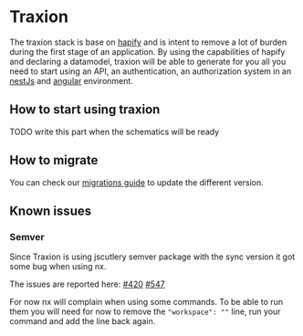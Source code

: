 # Traxion

The traxion stack is base on [hapify](https://docs.hapify.io/) and is intent to
remove a lot of burden during the first stage of an application. By using the
capabilities of hapify and declaring a datamodel, traxion will be able to
generate for you all you need to start using an API, an authentication, an
authorization system in an [nestJs](https://docs.nestjs.com/) and [angular](https://angular.io/docs) environment.

## How to start using traxion

TODO write this part when the schematics will be ready

## How to migrate

You can check our [migrations guide](https://github.com/tractr/stack/blob/main/MIGRATIONS.md) to update the different version.

## Known issues

### Semver

Since Traxion is using jscutlery semver package with the sync version it got some bug when using nx.

The issues are reported here:
    [#420](https://github.com/jscutlery/semver/issues/420)
    [#547](https://github.com/jscutlery/semver/issues/547)

For now nx will complain when using some commands. To be able to run them you will need for now to remove the `"workspace": ""` line, run your command and add the line back again.
